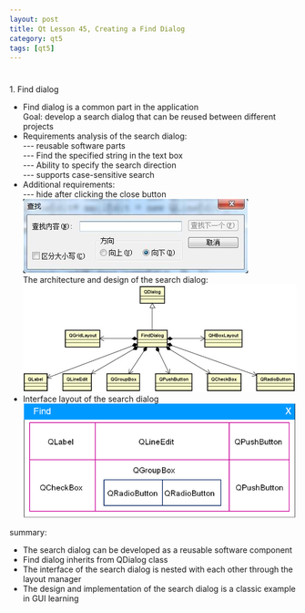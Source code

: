 ```yaml
---
layout: post
title: Qt Lesson 45, Creating a Find Dialog
category: qt5
tags: [qt5]
---
```

# 

## 

##### 

### 

1\. Find dialog

* Find dialog is a common part in the application  
Goal: develop a search dialog that can be reused between different projects
* Requirements analysis of the search dialog:  
--- reusable software parts  
--- Find the specified string in the text box  
--- Ability to specify the search direction  
--- supports case-sensitive search
* Additional requirements:  
--- hide after clicking the close button  
![ ](/public/assets/2021-07-25/ad6b6061219779300a8d542feedbd2fc.png)  
The architecture and design of the search dialog:  
![ ](/public/assets/2021-07-25/5ab6b82f49e7d0cf662c8314eec0aa6a.png)
* Interface layout of the search dialog  
![ ](/public/assets/2021-07-25/0dd4cd6b44b4a620dd515310fe614c68.png)

summary:

* The search dialog can be developed as a reusable software component
* Find dialog inherits from QDialog class
* The interface of the search dialog is nested with each other through the layout manager
* The design and implementation of the search dialog is a classic example in GUI learning